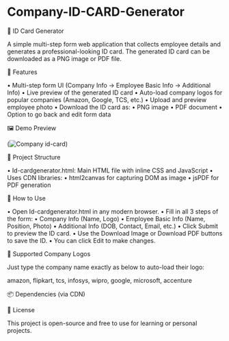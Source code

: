 # Company-ID-CARD-Generator
🪪 ID Card Generator

A simple multi-step form web application that collects employee details and generates a professional-looking ID card. The generated ID card can be downloaded as a PNG image or PDF file.

🔧 Features

• Multi-step form UI (Company Info → Employee Basic Info → Additional Info)
• Live preview of the generated ID card
• Auto-load company logos for popular companies (Amazon, Google, TCS, etc.)
• Upload and preview employee photo
• Download the ID card as: 
• PNG image
• PDF document
• Option to go back and edit form data

🖼️ Demo Preview

(![Company id-card](https://github.com/user-attachments/assets/fcd24b42-20b6-4684-945f-bc18d61c50df))

📁 Project Structure

• Id-cardgenerator.html: Main HTML file with inline CSS and JavaScript
• Uses CDN libraries: 
• html2canvas for capturing DOM as image
• jsPDF for PDF generation

🚀 How to Use

• Open Id-cardgenerator.html in any modern browser.
• Fill in all 3 steps of the form: 
• Company Info (Name, Logo)
• Employee Basic Info (Name, Position, Photo)
• Additional Info (DOB, Contact, Email, etc.)
• Click Submit to preview the ID card.
• Use the Download Image or Download PDF buttons to save the ID.
• You can click Edit to make changes.

🏢 Supported Company Logos

Just type the company name exactly as below to auto-load their logo:

amazon, flipkart, tcs, infosys, wipro, google, microsoft, accenture 

📦 Dependencies (via CDN)

<script src="https://cdnjs.cloudflare.com/ajax/libs/html2canvas/1.4.1/html2canvas.min.js"></script> <script src="https://cdnjs.cloudflare.com/ajax/libs/jspdf/2.5.1/jspdf.umd.min.js"></script> 

📜 License

This project is open-source and free to use for learning or personal projects.

